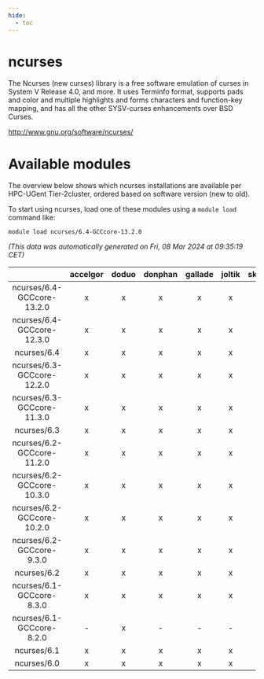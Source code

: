 ```yaml
---
hide:
  - toc
---
```


ncurses
=======


The Ncurses (new curses) library is a free software emulation of curses in System V Release 4.0, and more. It uses Terminfo format, supports pads and color and multiple highlights and forms characters and function-key mapping, and has all the other SYSV-curses enhancements over BSD Curses.

http://www.gnu.org/software/ncurses/
# Available modules


The overview below shows which ncurses installations are available per HPC-UGent Tier-2cluster, ordered based on software version (new to old).

To start using ncurses, load one of these modules using a `module load` command like:

```shell
module load ncurses/6.4-GCCcore-13.2.0
```

*(This data was automatically generated on Fri, 08 Mar 2024 at 09:35:19 CET)*  

| |accelgor|doduo|donphan|gallade|joltik|skitty|
| :---: | :---: | :---: | :---: | :---: | :---: | :---: |
|ncurses/6.4-GCCcore-13.2.0|x|x|x|x|x|x|
|ncurses/6.4-GCCcore-12.3.0|x|x|x|x|x|x|
|ncurses/6.4|x|x|x|x|x|x|
|ncurses/6.3-GCCcore-12.2.0|x|x|x|x|x|x|
|ncurses/6.3-GCCcore-11.3.0|x|x|x|x|x|x|
|ncurses/6.3|x|x|x|x|x|x|
|ncurses/6.2-GCCcore-11.2.0|x|x|x|x|x|x|
|ncurses/6.2-GCCcore-10.3.0|x|x|x|x|x|x|
|ncurses/6.2-GCCcore-10.2.0|x|x|x|x|x|x|
|ncurses/6.2-GCCcore-9.3.0|x|x|x|x|x|x|
|ncurses/6.2|x|x|x|x|x|x|
|ncurses/6.1-GCCcore-8.3.0|x|x|x|x|x|x|
|ncurses/6.1-GCCcore-8.2.0|-|x|-|-|-|-|
|ncurses/6.1|x|x|x|x|x|x|
|ncurses/6.0|x|x|x|x|x|x|
